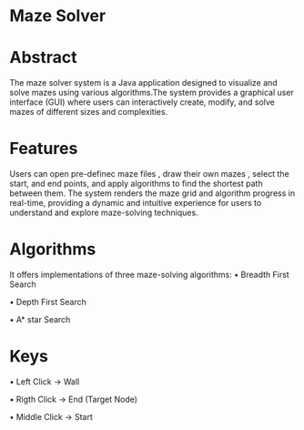 # Maze Solver
# Abstract
The maze solver system is a Java application designed to visualize and solve mazes
using various algorithms.The system provides a graphical user interface (GUI)
where users can interactively create, modify, and solve mazes of different
sizes and complexities.
# Features 
Users can open pre-definec maze files , draw their own mazes ,
select the start, and end points, and apply algorithms
to find the shortest path between them.
The system renders the maze grid and algorithm progress in
real-time, providing a dynamic and intuitive experience for
users to understand and explore maze-solving techniques.

# Algorithms
 It offers implementations of three maze-solving algorithms:
•	Breadth First Search

•	Depth First Search

•	A* star Search

# Keys
•	Left Click -> Wall

•	Rigth Click -> End (Target Node)

•	Middle Click -> Start


